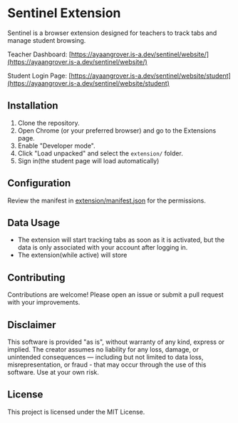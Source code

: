 # Sentinel Extension

Sentinel is a browser extension designed for teachers to track tabs and manage student browsing.

Teacher Dashboard: [https://ayaangrover.is-a.dev/sentinel/website/](https://ayaangrover.is-a.dev/sentinel/website/)

Student Login Page: [https://ayaangrover.is-a.dev/sentinel/website/student](https://ayaangrover.is-a.dev/sentinel/website/student)

## Installation

1. Clone the repository.
2. Open Chrome (or your preferred browser) and go to the Extensions page.
3. Enable "Developer mode".
4. Click "Load unpacked" and select the `extension/` folder.
5. Sign in(the student page will load automatically)

## Configuration

Review the manifest in [extension/manifest.json](extension/manifest.json) for the permissions.

## Data Usage

- The extension will start tracking tabs as soon as it is activated, but the data is only associated with your account after logging in.
- The extension(while active) will store 

## Contributing

Contributions are welcome! Please open an issue or submit a pull request with your improvements.


## Disclaimer

This software is provided "as is", without warranty of any kind, express or implied. The creator assumes no liability for any loss, damage, or unintended consequences — including but not limited to data loss, misrepresentation, or fraud - that may occur through the use of this software. Use at your own risk.

## License

This project is licensed under the MIT License.

